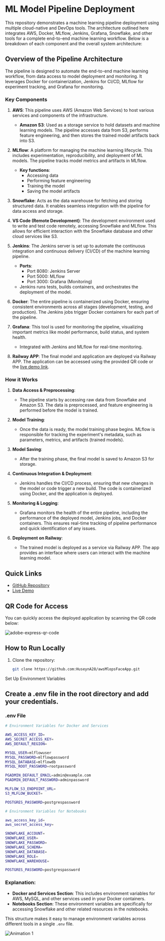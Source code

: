 # ML Model Pipeline Deployment

This repository demonstrates a machine learning pipeline deployment using multiple cloud-native and DevOps tools. The architecture outlined here integrates AWS, Docker, MLflow, Jenkins, Grafana, Snowflake, and other tools for a complete end-to-end machine learning workflow. Below is a breakdown of each component and the overall system architecture:

## Overview of the Pipeline Architecture

The pipeline is designed to automate the end-to-end machine learning workflow, from data access to model deployment and monitoring. It leverages Docker for containerization, Jenkins for CI/CD, MLflow for experiment tracking, and Grafana for monitoring.

### Key Components

1. **AWS**: This pipeline uses AWS (Amazon Web Services) to host various services and components of the infrastructure.
   - **Amazon S3**: Used as a storage service to hold datasets and machine learning models. The pipeline accesses data from S3, performs feature engineering, and then stores the trained model artifacts back into S3.
   
2. **MLflow**: A platform for managing the machine learning lifecycle. This includes experimentation, reproducibility, and deployment of ML models. The pipeline tracks model metrics and artifacts in MLflow.
   - **Key functions**: 
     - Accessing data
     - Performing feature engineering
     - Training the model
     - Saving the model artifacts

3. **Snowflake**: Acts as the data warehouse for fetching and storing structured data. It enables seamless integration with the pipeline for data access and storage.

4. **VS Code (Remote Development)**: The development environment used to write and test code remotely, accessing Snowflake and MLflow. This allows for efficient interaction with the Snowflake database and other cloud services like S3.

5. **Jenkins**: The Jenkins server is set up to automate the continuous integration and continuous delivery (CI/CD) of the machine learning pipeline.
   - **Ports**:
     - Port 8080: Jenkins Server
     - Port 5000: MLflow
     - Port 3000: Grafana (Monitoring)
   - Jenkins runs tests, builds containers, and orchestrates the deployment of the model.

6. **Docker**: The entire pipeline is containerized using Docker, ensuring consistent environments across all stages (development, testing, and production). The Jenkins jobs trigger Docker containers for each part of the pipeline.

7. **Grafana**: This tool is used for monitoring the pipeline, visualizing important metrics like model performance, build status, and system health.
   - Integrated with Jenkins and MLflow for real-time monitoring.

8. **Railway APP**: The final model and application are deployed via Railway APP. The application can be accessed using the provided QR code or the [live demo link](https://facecognitionmachinelearning-production-ff6f.up.railway.app).

### How it Works

1. **Data Access & Preprocessing**:
   - The pipeline starts by accessing raw data from Snowflake and Amazon S3. The data is preprocessed, and feature engineering is performed before the model is trained.
   
2. **Model Training**:
   - Once the data is ready, the model training phase begins. MLflow is responsible for tracking the experiment's metadata, such as parameters, metrics, and artifacts (trained models).

3. **Model Saving**:
   - After the training phase, the final model is saved to Amazon S3 for storage.

4. **Continuous Integration & Deployment**:
   - Jenkins handles the CI/CD process, ensuring that new changes in the model or code trigger a new build. The code is containerized using Docker, and the application is deployed.

5. **Monitoring & Logging**:
   - Grafana monitors the health of the entire pipeline, including the performance of the deployed model, Jenkins jobs, and Docker containers. This ensures real-time tracking of pipeline performance and quick identification of any issues.

6. **Deployment on Railway**:
   - The trained model is deployed as a service via Railway APP. The app provides an interface where users can interact with the machine learning model.

## Quick Links

- [GitHub Repository](https://github.com/your-repository-link)
- [Live Demo](https://facecognitionmachinelearning-production-ff6f.up.railway.app)

## QR Code for Access

You can quickly access the deployed application by scanning the QR code below:

![adobe-express-qr-code](https://github.com/user-attachments/assets/51ad7913-5fff-4275-b7be-95c2576bf56d)


## How to Run Locally

1. Clone the repository:

   ```bash
   git clone https://github.com:HuseynA28/awsMlopsFaceApp.git

Set Up Environment Variables

 
## Create a .env file in the root directory and add your  credentials.



### .env File

```bash
# Environment Variables for Docker and Services

AWS_ACCESS_KEY_ID=
AWS_SECRET_ACCESS_KEY=
AWS_DEFAULT_REGION=

MYSQL_USER=mlflowuser
MYSQL_PASSWORD=mlflowpassword
MYSQL_DATABASE=mlflowdb
MYSQL_ROOT_PASSWORD=rootpassword

PGADMIN_DEFAULT_EMAIL=admin@example.com
PGADMIN_DEFAULT_PASSWORD=adminpassword

MLFLOW_S3_ENDPOINT_URL=
S3_MLFLOW_BUCKET=

POSTGRES_PASSWORD=postgrespassword
```
```bash
# Environment Variables for Notebooks

aws_access_key_id=
aws_secret_access_key=

SNOWFLAKE_ACCOUNT=
SNOWFLAKE_USER=
SNOWFLAKE_PASSWORD=
SNOWFLAKE_SCHEMA=
SNOWFLAKE_DATABASE=
SNOWFLAKE_ROLE=
SNOWFLAKE_WAREHOUSE=

POSTGRES_PASSWORD=postgrespassword
```
### Explanation:
- **Docker and Services Section**: This includes environment variables for AWS, MySQL, and other services used in your Docker containers.
- **Notebooks Section**: These environment variables are specifically for accessing Snowflake and other related resources in the notebooks.

This structure makes it easy to manage environment variables across different tools in a single `.env` file.




![Animation 1](https://github.com/user-attachments/assets/536173fc-9dd8-4dd4-8b56-3479d2f6df17)
